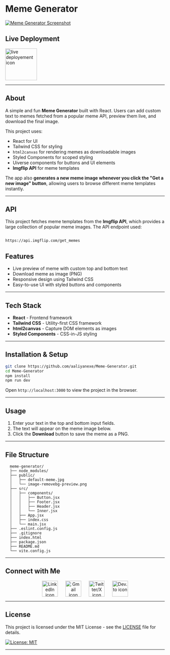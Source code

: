 # Meme Generator


[![Meme Generator Screenshot](https://i.postimg.cc/Ls2Kx4DK/Screenshot-2025-08-13-102945.png)](https://meme-generator-eta-henna.vercel.app/)


## Live Deployment

<a href="https://meme-generator-eta-henna.vercel.app/" target="_blank" title="LinkedIn">
        <img src="https://i.postimg.cc/X7Bkzw1d/A2-BE5825-EEE6-40-F3-8-AD2-E8-EFBAFC803-E-removebg-preview.png" width="100" alt="live deployement icon" />
</a>
  
---

## About

A simple and fun **Meme Generator** built with React. Users can add custom text to memes fetched from a popular meme API, preview them live, and download the final image.

This project uses:

- React for UI  
- Tailwind CSS for styling  
- `html2canvas` for rendering memes as downloadable images  
- Styled Components for scoped styling  
- Uiverse components for buttons and UI elements  
- **Imgflip API** for meme templates

The app also **generates a new meme image whenever you click the "Get a new image" button**, allowing users to browse different meme templates instantly.

---

## API

This project fetches meme templates from the **Imgflip API**, which provides a large collection of popular meme images. The API endpoint used:
```

https://api.imgflip.com/get_memes

```

## Features

- Live preview of meme with custom top and bottom text  
- Download meme as image (PNG)  
- Responsive design using Tailwind CSS  
- Easy-to-use UI with styled buttons and components  

---

## Tech Stack

- **React** - Frontend framework  
- **Tailwind CSS** - Utility-first CSS framework  
- **html2canvas** - Capture DOM elements as images  
- **Styled Components** - CSS-in-JS styling  

---

## Installation & Setup

```bash
git clone https://github.com/aaliyanexe/Meme-Generator.git
cd Meme-Generator
npm install
npm run dev
```

Open ```http://localhost:3000```  to view the project in the browser.

---

## Usage

1. Enter your text in the top and bottom input fields.  
2. The text will appear on the meme image below.  
3. Click the **Download** button to save the meme as a PNG.

---

## File Structure

```
  meme-generator/
  ├── node_modules/
  ├── public/
  │   ├── default-meme.jpg
  │   └── image-removebg-preview.png
  ├── src/
  │   ├── components/
  │   │   ├── Button.jsx
  │   │   ├── Footer.jsx
  │   │   ├── Header.jsx
  │   │   └── Inner.jsx
  │   ├── App.jsx
  │   ├── index.css
  │   └── main.jsx
  ├── .eslint.config.js
  ├── .gitignore
  ├── index.html
  ├── package.json
  ├── README.md
  └── vite.config.js
```

---


## Connect with Me

<p align="center" style="gap: 24px; display: flex; justify-content: center; align-items: center;">

  <a href="https://www.linkedin.com/in/ahmed-aaliyan-98a046327" target="_blank" title="LinkedIn">
    <img src="https://img.icons8.com/?size=512&id=xuvGCOXi8Wyg&format=png" width="50" alt="LinkedIn icon" />
  </a>

  <a href="mailto:ahmedaaliyan.dev@gmail.com" target="_blank" title="Email">
    <img src="https://camo.githubusercontent.com/91120ade5b1709cfa800428330efdd7370351bcb51b3f139534c3a45f053a6f8/68747470733a2f2f696d672e69636f6e73382e636f6d2f3f73697a653d3130302669643d717952704167676e56307a4826666f726d61743d706e6726636f6c6f723d303030303030" width="50" alt="Gmail icon" />
  </a>

  <a href="https://x.com/AaliyanDevX" target="_blank" title="Twitter/X">
    <img src="https://img.icons8.com/ios11/512/4D4D4D/twitterx--v2.png" width="50" alt="Twitter/X icon" />
  </a>

  <a href="https://dev.to/aaliyanexe" target="_blank" title="Dev.to">
    <img src="https://img.icons8.com/?size=512&id=n98knU41v5Aq&format=png" width="50" alt="Dev.to icon" />
  </a>

</p>

---

## License

This project is licensed under the MIT License - see the [LICENSE](LICENSE) file for details.

[![License: MIT](https://img.shields.io/badge/License-MIT-yellow.svg)](https://opensource.org/licenses/MIT)

---




